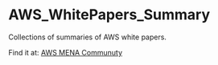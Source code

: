 # AWS_WhitePapers_Summary

Collections of summaries of AWS white papers. 

Find it at:  <a href="https://dev.to/awsmenacommunity"> AWS MENA Communuty </a>

 
 
 


   
